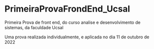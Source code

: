 # PrimeiraProvaFrondEnd_Ucsal
Primeira Prova de front end, do curso analise e desenvolvimento de sistemas, da faculdade Ucsal 

Uma prova realizada individualmente, e aplicada no dia 11 de outubro de 2022
